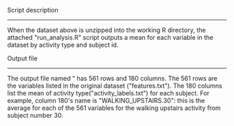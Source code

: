 Script description
__________________
When the dataset above is unzipped into the working R directory, the attached "run_analysis.R" script outputs a mean for each variable in the dataset by activity type and subject id. 

Output file
___________

The output file named " has 561 rows and 180 columns. The 561 rows are the variables listed in the original dataset ("features.txt"). The 180 columns list the mean of activity type("activity_labels.txt") for each subject. For example, column 180's name is "WALKING_UPSTAIRS.30": this is the average for each of the 561 variables for the walking upstairs activity from subject number 30.

